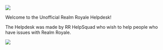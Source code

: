 ![](https://i.imgur.com/Ui4YZYI.png)

Welcome to the Unofficial Realm Royale Helpdesk!

The Helpdesk was made by RR HelpSquad who wish to help people who have issues with Realm Royale.

![](https://i.imgur.com/YL2wkLQ.png)

